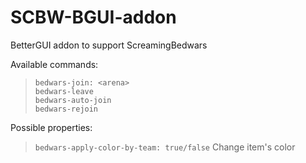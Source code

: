 # SCBW-BGUI-addon
BetterGUI addon to support ScreamingBedwars<br/>

Available commands:
> `bedwars-join: <arena>`<br/>
> `bedwars-leave`<br/>
> `bedwars-auto-join`<br/>
> `bedwars-rejoin`<br/>

Possible properties:<br/>
> `bedwars-apply-color-by-team: true/false` Change item's color<br/>
